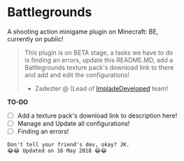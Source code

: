 # Battlegrounds
A shooting action minigame plugin on Minecraft: BE,<br>
currently on public!

> This plugin is on BETA stage, a tasks we have to do<br>
> is finding an errors, update this README.MD, add a<br>
> Battlegrounds texture pack's download link to there<br>
> and add and edit the configurations!
>
> - Zadezter
> @ (Lead of [ImpladeDeveloped](http://github.com/ImpladeDeveloped) team!

**TO-DO**
- [ ] Add a texture pack's download link to description here!
- [ ] Manage and Update all configurations!
- [ ] Finding an errors!

```
Don't tell your friend's dev, okay? JK.
😂😂 Updated on 16 May 2018 😂😂
```
